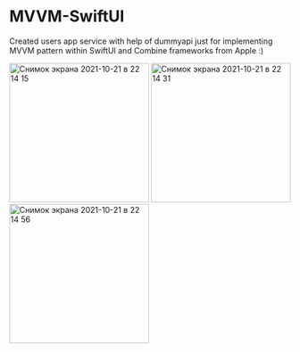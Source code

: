 # MVVM-SwiftUI
Created users app service with help of dummyapi just for implementing MVVM pattern within SwiftUI and Combine frameworks from Apple :)

<img width="250" alt="Снимок экрана 2021-10-21 в 22 14 15" src="https://user-images.githubusercontent.com/69910183/138342273-1f729d35-a2cd-4dc3-a5e2-9e860d05e2e6.png">
<img width="250" alt="Снимок экрана 2021-10-21 в 22 14 31" src="https://user-images.githubusercontent.com/69910183/138342288-9e97ee0e-b9e8-402e-93e1-ed49c568fbd8.png">
<img width="250" alt="Снимок экрана 2021-10-21 в 22 14 56" src="https://user-images.githubusercontent.com/69910183/138342297-f9b85fb6-fcf6-48bd-bde1-7cb4cc434b4a.png">
